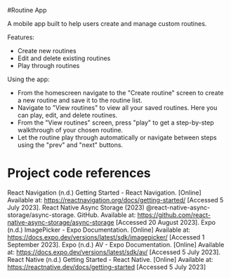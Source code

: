 #Routine App

A mobile app built to help users create and manage custom routines.

Features:

* Create new routines
* Edit and delete existing routines
* Play through routines

Using the app:

* From the homescreen navigate to the "Create routine" screen to create a new routine and save it to the routine list.
* Navigate to "View routines" to view all your saved routines. Here you can play, edit, and delete routines.
* From the "View routines" screen, press "play" to get a step-by-step walkthrough of your chosen routine. 
* Let the routine play through automatically or navigate between steps using the "prev" and "next" buttons.

# Project code references
React Navigation (n.d.) Getting Started - React Navigation. [Online] Available at: https://reactnavigation.org/docs/getting-started/ [Accessed 5 July 2023].
React Native Async Storage (2023) @react-native-async-storage/async-storage. GitHub. Available at: https://github.com/react-native-async-storage/async-storage [Accessed 20 August 2023].
Expo (n.d.) ImagePicker - Expo Documentation. [Online] Available at: https://docs.expo.dev/versions/latest/sdk/imagepicker/ [Accessed 1 September 2023].
Expo (n.d.) AV - Expo Documentation. [Online] Available at: https://docs.expo.dev/versions/latest/sdk/av/ [Accessed 5 July 2023].
React Native (n.d.) Getting Started - React Native. [Online] Available at: https://reactnative.dev/docs/getting-started [Accessed 5 July 2023]
